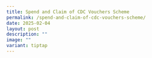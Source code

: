 ```yaml
---
title: Spend and Claim of CDC Vouchers Scheme
permalink: /spend-and-claim-of-cdc-vouchers-scheme/
date: 2025-02-04
layout: post
description: ""
image: ""
variant: tiptap
---
```

